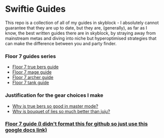 # Swiftie Guides

This repo is a collection of all of my guides in skyblock - I absolutely cannot guarantee that they are up to date, but they are, (generally), as far as I know, the best written guides there are in skyblock, by straying away from mainstream metas and diving into niche but hyperoptimised strategies that can make the difference between you and party finder.

### Floor 7 guides series
- [Floor 7 true bers guide](https://github.com/Notswiftie/swiftieguides/blob/main/Floor%207%20guides/Floor%207%20True%20bers%20guide.md)
- [Floor 7 mage guide](https://github.com/Notswiftie/swiftieguides/blob/main/Floor%207%20guides/Floor%207%20mage%20guide.md)
- [Floor 7 archer guide](https://github.com/Notswiftie/swiftieguides/blob/main/Floor%207%20guides/Floor%207%20arch%20guide.md)
- [Floor 7 tank guide]()

### Justification for the gear choices I make
- [Why is true bers so good in master mode?](https://github.com/Notswiftie/swiftieguides/blob/main/Justification%20and%20reasoning/Dark%20Claymore%20vs%20Terminator.md)
- [Why is bouquet of lies so much better than juju?](https://github.com/Notswiftie/swiftieguides/blob/main/Justification%20and%20reasoning/why%20is%20bol%20better%20than%20juju.md)

### [Floor 7 guide (I didn't format this for github so just use this google docs link)](https://docs.google.com/document/d/1LaLIE1pYsVdkXzt7IwxryxzrJekduAA-eV2yogJXeoE/edit?usp=sharing)